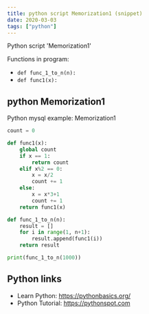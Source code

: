 ```yaml
---
title: python script Memorization1 (snippet)
date: 2020-03-03
tags: ["python"]
---
```

Python script 'Memorization1'

Functions in program: 
* `def func_1_to_n(n):`
* `def func1(x):`

## python Memorization1

Python mysql example: Memorization1

```python
count = 0

def func1(x):
    global count
    if x == 1:
        return count
    elif x%2 == 0:
        x = x/2
        count += 1
    else:
        x = x*3+1
        count += 1
    return func1(x)

def func_1_to_n(n):
    result = []
    for i in range(1, n+1):
        result.append(func1(i))
    return result

print(func_1_to_n(1000))

```

## Python links

- Learn Python: https://pythonbasics.org/
- Python Tutorial: https://pythonspot.com
